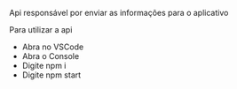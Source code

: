 Api responsável por enviar as informações para o aplicativo

Para utilizar a api 
- Abra no VSCode
- Abra o Console
- Digite npm i
- Digite npm start
